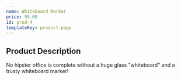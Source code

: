 ```yaml
---
name: Whiteboard Marker
price: 99.00
id: prod-4
templateKey: product-page
---
```

## Product Description

No hipster office is complete without a huge glass "whiteboard" and a trusty whiteboard marker!
